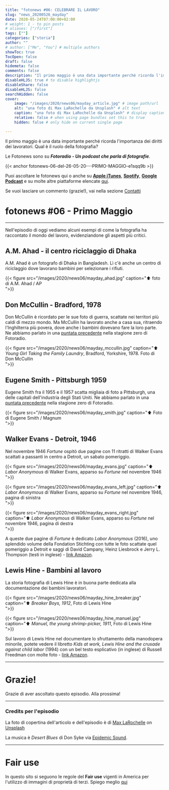 ```yaml
---
title: "fotonews #06: CELEBRARE IL LAVORO"
slug: "news_20200526_mayday"
date: 2020-05-24T07:00:00+02:00
# weight: 1 - to pin posts
# aliases: ["/first"]
tags: [""]
categories: ["storia"]
author: ""
# author: ["Me", "You"] # multiple authors
showToc: true
TocOpen: false
draft: false
hidemeta: false
comments: false
description: "Il primo maggio è una data importante perché ricorda l'importanza dei diritti dei lavoratori. Qual è il ruolo della fotografia?"
disableHLJS: true # to disable highlightjs
disableShare: false
disableHLJS: false
searchHidden: false
cover:
    image: "/images/2020/news06/mayday_article.jpg" # image path/url
    alt: "una foto di Max LaRochelle da Unsplash" # alt text
    caption: "una foto di Max LaRochelle da Unsplash" # display caption under cover
    relative: false # when using page bundles set this to true
    hidden: false # only hide on current single page

---
```


Il primo maggio è una data importante perché ricorda l'importanza dei diritti dei lavoratori. Qual è il ruolo della fotografia?
<!--more-->

Le Fotonews sono su **_Fotoradio - Un podcast che parla di fotografie_**.

{{< anchor fotonews-06-del-26-05-20---PRIMO-MAGGIO-e1sqq9b >}}

Puoi ascoltare le fotonews qui o anche su [**Apple iTunes**](https://links.fotoradio.info/apple), [**Spotify**](https://links.fotoradio.info/spotify), [**Google Podcast**](https://links.fotoradio.info/google) e su molte altre piattaforme elencate [qui](/static_page/listen/).

Se vuoi lasciare un commento (grazie!), vai nella sezione [Contatti](/contact/)
</br>


# fotonews #06 - Primo Maggio

- - -

Nell'episodio di oggi vediamo alcuni esempi di come la fotografia ha raccontato il mondo del lavoro, evidenziandone gli aspetti più critici.


## A.M. Ahad - il centro riciclaggio di Dhaka

A.M. Ahad è un fotografo di Dhaka in Bangladesh. Lì c'è anche un centro di riciclaggio dove lavorano bambini per selezionare i rifiuti.

{{< figure src="/images/2020/news06/mayday_ahad.jpg" caption="⬆︎ foto di A.M. Ahad / AP<br> ">}}


## Don McCullin - Bradford, 1978

Don McCullin è ricordato per le sue foto di guerra, scattate nei territori più caldi di mezzo mondo. Ma McCullin ha lavorato anche a casa sua, ritraendo l'Inghilterra più povera, dove anche i bambini dovevano fare la loro parte.
Ne abbiamo parlato in una [puntata precedente](https://fotoradio.info/2019/08/guerra_mccullin/) nella stagione zero di Fotoradio.

{{< figure src="/images/2020/news06/mayday_mccullin.jpg" caption="⬆︎ _Young Girl Taking the Family Laundry_, Bradford, Yorkshire, 1978. Foto di Don McCullin<br> ">}}


## Eugene Smith - Pittsburgh 1959

Eugene Smith fra il 1955 e il 1957 scatta migliaia di foto a Pittsburgh, una delle capitali dell'industria degli Stati Uniti.
Ne abbiamo parlato in una [puntata precedente](https://fotoradio.info/2019/08/pittsburgh_smith/) nella stagione zero di Fotoradio.

{{< figure src="/images/2020/news06/mayday_smith.jpg" caption="⬆︎ Foto di Eugene Smith / Magnum<br> ">}}


## Walker Evans - Detroit, 1946

Nel novembre 1946 _Fortune_ ospitò due pagine con 11 ritratti di Walker Evans scattati a passanti in centro a Detroit, un sabato pomeriggio.

{{< figure src="/images/2020/news06/mayday_evans.jpg" caption="⬆︎ _Labor Anonymous_ di Walker Evans, apparso su _Fortune_ nel novembre 1946<br> ">}}

{{< figure src="/images/2020/news06/mayday_evans_left.jpg" caption="⬆︎ _Labor Anonymous_ di Walker Evans, apparso su _Fortune_ nel novembre 1946, pagina di sinistra<br> ">}}

{{< figure src="/images/2020/news06/mayday_evans_right.jpg" caption="⬆︎ _Labor Anonymous_ di Walker Evans, apparso su _Fortune_ nel novembre 1946, pagina di destra<br> ">}}

A queste due pagine di _Fortune_ è dedicato _Labor Anonymous_ (2016), uno splendido volume della Fondation Stichting con tutte le foto scattate quel pomeriggio a Detroit e saggi di David Campany, Heinz Liesbrock e Jerry L. Thompson (testi in inglese) - [link Amazon](https://amzn.to/36oC1m3).

## Lewis Hine - Bambini al lavoro

La storia fotografia di Lewis Hine è in buona parte dedicata alla documentazione dei bambini lavoratori.

{{< figure src="/images/2020/news06/mayday_hine_breaker.jpg" caption="⬆︎ _Breaker Boys, 1912_, Foto di Lewis Hine<br> ">}}

{{< figure src="/images/2020/news06/mayday_hine_manuel.jpg" caption="⬆︎ _Manuel, the young shrimp-picker, 1911_, Foto di Lewis Hine<br> ">}}

Sul lavoro di Lewis Hine nel documentare lo sfruttamento della manodopera minorile, potete vedere il libretto _Kids at work, Lewis Hine and the crusade against child labor_ (1994) con un bel testo esplicativo (in inglese) di Russell Freedman con molte foto - [link Amazon](https://amzn.to/2zfG2Nz).

- - -

# Grazie!

Grazie di aver ascoltato questo episodio. Alla prossima!

<!--
- - -
### Bonus Track

Torniamo all'episodio di oggi sul campo di accoglienza di Samos con questa bonus track.
Nicolò Govoni, uno dei fondatori di Still I Rise, racconta in un Tedx, del senso del volontariato e dell'approccio della sua ong verso i bambini del campo di Samos.
Un estratto della clip è in coda all'episodio. Qui la versione integrale del video.

{{< yt 7UKsgk0Ose0 >}}


<br>
-->

<!--
- - -

### Citazioni


- Fabrizio Gatti, con le immagini di Massimo Sestini, _Dimmi dove sei_, National Geographic Italia, giugno 2019

Le voci fuori campo sono tratte dal trailer del documentario di National Geographic Channel diretto da Jesús Garcés Lambert andato in onda il 20 giugno 2019 su Sky e poi boh.
-->

<!--
- - -
### Errata corrige

Nella prima versione dell'episodio, avevo previsto di chiudere con una clip di Nicolò Govoni che racconta il centro creato da Still I Rise alle porte del campo di Samos.
Poi invece ho preferito inserire la clip dal Tedx dove si parla di volontariato che mi pare più interessante. Quindi non torna il mio discorso in chiusura di puntata. Mi spiace
-->

<!--
- - -

### Altri link

- La puntata di **Be My Diary** di Rossella Pivanti citata nell'episodio è ascoltabile a questo (<a target="blank" href="https://www.spreaker.com/user/bemydiary/bmd-s02e10-finito">link</a>)

-->

- - -

### Credits per l'episodio

La foto di copertina dell'articolo e dell'episodio è di [Max LaRochelle](https://unsplash.com/@maxlarochelle?utm_source=unsplash&utm_medium=referral&utm_content=creditCopyText)  on  [Unsplash](https://unsplash.com/s/photos/industry?utm_source=unsplash&utm_medium=referral&utm_content=creditCopyText)

La musica è _Desert Blues_ di Don Syke via [Epidemic Sound](https://www.epidemicsound.com/artists/don-syke).


- - -

# Fair use

In questo sito si seguono le regole del **Fair use** vigenti in America per l'utilizzo di immagini di proprietà di terzi. Spiego meglio [qui](/static_page/fair_use/)
